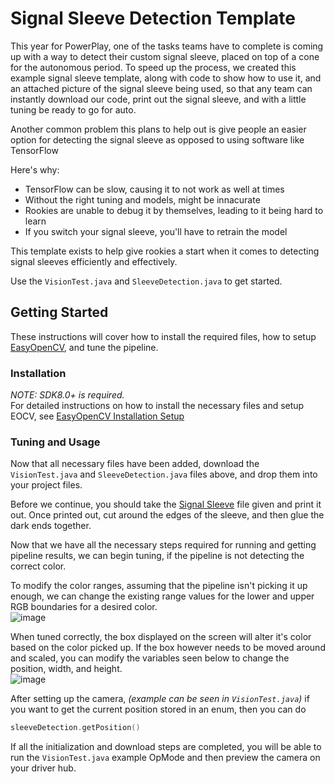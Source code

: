 # Signal Sleeve Detection Template
This year for PowerPlay, one of the tasks teams have to complete is coming up with a way to detect their custom signal sleeve, placed on top of a cone for the autonomous period. To speed up the process, we created this example signal sleeve template, along with code to show how to use it, and an attached picture of the signal sleeve being used, so that any team can instantly download our code, print out the signal sleeve, and with a little tuning be ready to go for auto. 

Another common problem this plans to help out is give people an easier option for detecting the signal sleeve as opposed to using software like TensorFlow

Here's why:
* TensorFlow can be slow, causing it to not work as well at times
* Without the right tuning and models, might be innacurate
* Rookies are unable to debug it by themselves, leading to it being hard to learn
* If you switch your signal sleeve, you'll have to retrain the model

This template exists to help give rookies a start when it comes to detecting signal sleeves efficiently and effectively.

Use the `VisionTest.java` and `SleeveDetection.java` to get started.

## Getting Started

These instructions will cover how to install the required files, how to setup [EasyOpenCV](https://github.com/OpenFTC/EasyOpenCV), and tune the pipeline.

### Installation

_NOTE: SDK8.0+ is required._<br />
For detailed instructions on how to install the necessary files and setup EOCV, see [EasyOpenCV Installation Setup](https://github.com/OpenFTC/EasyOpenCV)

### Tuning and Usage

Now that all necessary files have been added, download the `VisionTest.java` and `SleeveDetection.java` files above, and drop them into your project files.

Before we continue, you should take the [Signal Sleeve](https://github.com/ProDCG/PowerPlaySleeveDetection/blob/main/signal-sleeve-template.png) file given and print it out. Once printed out, cut around the edges of the sleeve, and then glue the dark ends together.

Now that we have all the necessary steps required for running and getting pipeline results, we can begin tuning, if the pipeline is not detecting the correct color.

To modify the color ranges, assuming that the pipeline isn't picking it up enough, we can change the existing range values for the lower and upper RGB boundaries for a desired color. <br />
![image](https://user-images.githubusercontent.com/55424697/193849790-7ed2f694-1910-45b5-aff8-54bc03d5629e.png)

When tuned correctly, the box displayed on the screen will alter it's color based on the color picked up. If the box however needs to be moved around and scaled, you can modify the variables seen below to change the position, width, and height.<br />
![image](https://user-images.githubusercontent.com/55424697/193850534-87efd16f-0977-4434-a1f4-e35cb64f6fdb.png)

After setting up the camera, _(example can be seen in `VisionTest.java`)_ if you want to get the current position stored in an enum, then you can do
```c++
sleeveDetection.getPosition()
```

If all the initialization and download steps are completed, you will be able to run the `VisionTest.java` example OpMode and then preview the camera on your driver hub.




